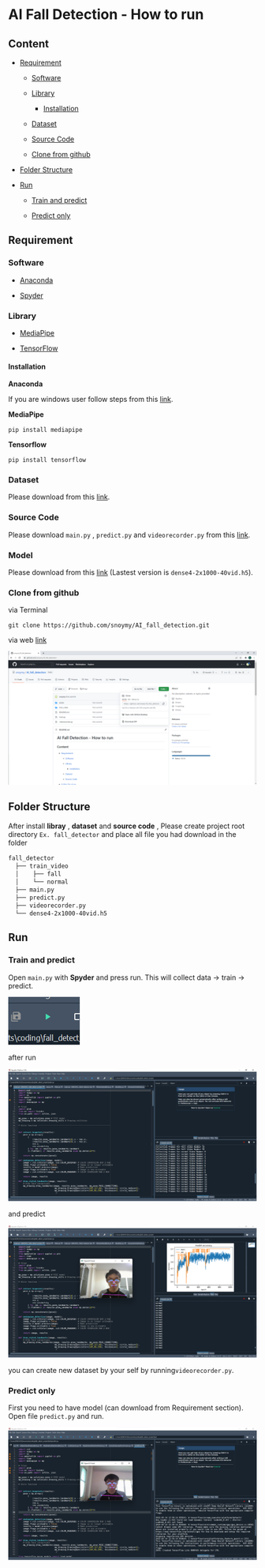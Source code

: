 # AI Fall Detection - How to run

## Content

* [Requirement](#requirement)
  
  * [Software](#software)
  
  * [Library](#library)
    
    * [Installation](#installation)
  
  * [Dataset](#dataset)
  
  * [Source Code](#source-code)
  
  * [Clone from github](#clone-from-github)

* [Folder Structure](#folder-structure)

* [Run](#run)
  
  * [Train and predict](#train-and-predict)
  
  * [Predict only](#predict-only)

## Requirement

### Software

* [Anaconda](https://www.anaconda.com/)

* [Spyder](https://www.spyder-ide.org/)

### Library

* [MediaPipe](https://google.github.io/mediapipe/)

* [TensorFlow](https://www.tensorflow.org/)

#### Installation

**Anaconda**

If you are windows user follow steps from this [link](https://docs.anaconda.com/anaconda/install/windows/).

**MediaPipe**

```shell
pip install mediapipe
```

**Tensorflow**

```shell
pip install tensorflow
```

### Dataset

Please download from this [link](https://drive.google.com/drive/folders/10rgr6mk7qBQfZjGZj610k1FPVQBdBMlQ?usp=sharing).

### Source Code

Please download `main.py` , `predict.py` and `videorecorder.py` from this [link](https://drive.google.com/drive/folders/1Fjw_E1Si-6RMxMbPUfr6foi7spSACNcq?usp=sharing).

### Model

Please download from this [link](https://drive.google.com/drive/folders/1t6K_VNCV9Fr_JSKOpQMxyXxD6Tkdf8JX?usp=sharing) (Lastest version is `dense4-2x1000-40vid.h5`).

### Clone from github

via Terminal

```shell
git clone https://github.com/snoymy/AI_fall_detection.git
```

via web [link](https://github.com/snoymy/AI_fall_detection)

![](./assets/web.png)

## Folder Structure

After install **libray** , **dataset** and **source code** , Please create project root directory `Ex. fall_detector` and place all file you had download in the folder

```
fall_detector
  ├── train_video
  │    ├── fall
  │    └── normal
  ├── main.py
  ├── predict.py
  ├── videorecorder.py
  └── dense4-2x1000-40vid.h5
```

## Run

### Train and predict

Open `main.py` with **Spyder** and press run. This will collect data -> train -> predict.

![](./assets/run.png)

after run

![](./assets/main_program_run.png)

and predict

![](./assets/predict.png)

you can create new dataset by your self by running`videorecorder.py`.

### Predict only

First you need to have model (can download from Requirement section). Open file `predict.py` and run.

![](./assets/predictonly.png)
